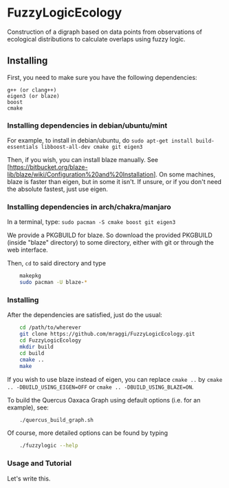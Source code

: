 # FuzzyLogicEcology
Construction of a digraph based on data points from observations of ecological distributions to calculate overlaps using fuzzy logic.

## Installing

First, you need to make sure you have the following dependencies:
```
g++ (or clang++)
eigen3 (or blaze)
boost
cmake
```

### Installing dependencies in debian/ubuntu/mint
For example, to install in debian/ubuntu, do `sudo apt-get install build-essentials libboost-all-dev cmake git eigen3`

Then, if you wish, you can install blaze manually. See [https://bitbucket.org/blaze-lib/blaze/wiki/Configuration%20and%20Installation]. On some machines, blaze is faster than eigen, but in some it isn't. If unsure, or if you don't need the absolute fastest, just use eigen.

### Installing dependencies in arch/chakra/manjaro
In a terminal, type:
`sudo pacman -S cmake boost git eigen3`

We provide a PKGBUILD for blaze. So download the provided PKGBUILD (inside "blaze" directory) to some directory, either with git or through the web interface.

Then, `cd` to said directory and type
```bash
    makepkg
    sudo pacman -U blaze-*
```

### Installing
After the dependencies are satisfied, just do the usual:
```bash
	cd /path/to/wherever
	git clone https://github.com/mraggi/FuzzyLogicEcology.git
	cd FuzzyLogicEcology
	mkdir build
	cd build
	cmake ..
	make
```

If you wish to use blaze instead of eigen, you can replace `cmake ..` by `cmake .. -DBUILD_USING_EIGEN=OFF` or `cmake .. -DBUILD_USING_BLAZE=ON`. 

To build the Quercus Oaxaca Graph using default options (i.e. for an example), see:
```bash
	./quercus_build_graph.sh
```

Of course, more detailed options can be found by typing
```bash
	./fuzzylogic --help
```

### Usage and Tutorial

Let's write this.
